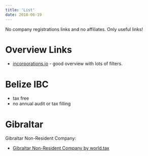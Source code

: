```yaml
---
title: 'List'
date: 2018-06-19
---
```


No company registrations links and no affiliates. Only useful links!

# Overview Links

* [incorporations.io](http://incorporations.io/) - good overview with lots of filters.

# Belize IBC

* tax free
* no annual audit or tax filling


# Gibraltar

Gibraltar Non-Resident Company:
* [Gibraltar Non-Resident Company by world.tax](https://www.world.tax/countries/gibraltar/gibraltar-nonresident-company.php)
